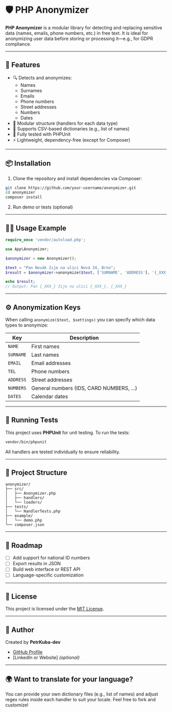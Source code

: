 # 🛡️ PHP Anonymizer

**PHP Anonymizer** is a modular library for detecting and replacing sensitive data (names, emails, phone numbers, etc.) in free text. It is ideal for anonymizing user data before storing or processing it—e.g., for GDPR compliance.

---

## 🚀 Features

- 🔍 Detects and anonymizes:
  - Names
  - Surnames
  - Emails
  - Phone numbers
  - Street addresses
  - Numbers
  - Dates
- 🧱 Modular structure (handlers for each data type)
- 📁 Supports CSV-based dictionaries (e.g., list of names)
- 🧪 Fully tested with PHPUnit
- ⚡ Lightweight, dependency-free (except for Composer)

---

## 📦 Installation

1. Clone the repository and install dependencies via Composer:

```bash
git clone https://github.com/your-username/anonymizer.git
cd anonymizer
composer install
```

2. Run demo or tests (optional)

---

## 🧑‍💻 Usage Example

```php
require_once 'vendor/autoload.php';

use App\Anonymizer;

$anonymizer = new Anonymizer();

$text = "Pan Novák žije na ulici Nová 34, Brno";
$result = $anonymizer->anonymize($text, ['SURNAME', 'ADDRESS'], '{_XXX_}');

echo $result;
// Output: Pan {_XXX_} žije na ulici {_XXX_}, {_XXX_}
```

---

## ⚙️ Anonymization Keys

When calling `anonymize($text, $settings)` you can specify which data types to anonymize:

| Key        | Description            |
|------------|------------------------|
| `NAME`     | First names            |
| `SURNAME`  | Last names             |
| `EMAIL`    | Email addresses        |
| `TEL`      | Phone numbers          |
| `ADDRESS`  | Street addresses       |
| `NUMBERS`  | General numbers (IDS, CARD NUMBERS, ...)       |
| `DATES`    | Calendar dates         |

---

## 🧪 Running Tests

This project uses **PHPUnit** for unit testing. To run the tests:

```bash
vendor/bin/phpunit
```

All handlers are tested individually to ensure reliability.

---

## 📁 Project Structure

```
anonymizer/
├── src/
│   ├── Anonymizer.php
│   ├── handlers/
│   └── loaders/
├── tests/
│   └── HandlerTests.php
├── example/
│   └── demo.php
└── composer.json
```

---

## 📌 Roadmap

- [ ] Add support for national ID numbers
- [ ] Export results in JSON
- [ ] Build web interface or REST API
- [ ] Language-specific customization

---

## 📄 License

This project is licensed under the [MIT License](LICENSE).

---

## 🙋 Author

Created by **PetrKuba-dev**

- [GitHub Profile](https://github.com/PetrKuba-dev)
- [LinkedIn or Website] *(optional)*

---

## 🌍 Want to translate for your language?

You can provide your own dictionary files (e.g., list of names) and adjust regex rules inside each handler to suit your locale. Feel free to fork and customize!
